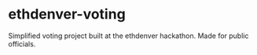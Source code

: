 # ethdenver-voting
Simplified voting project built at the ethdenver hackathon. Made for public officials. 
